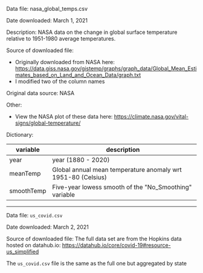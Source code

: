 
Data file: nasa_global_temps.csv

Date downloaded: March 1, 2021

Description: NASA data on the change in global surface temperature relative to 1951-1980 average temperatures.

Source of downloaded file:
- Originally downloaded from NASA here: https://data.giss.nasa.gov/gistemp/graphs/graph_data/Global_Mean_Estimates_based_on_Land_and_Ocean_Data/graph.txt
- I modified two of the column names

Original data source: NASA

Other:
- View the NASA plot of these data here: https://climate.nasa.gov/vital-signs/global-temperature/

Dictionary:

variable    | description
------------|----------------------
year        | year (1880 - 2020)
meanTemp    | Global annual mean temperature anomaly wrt 1951-80 (Celsius)
smoothTemp  | Five-year lowess smooth of the "No_Smoothing" variable

---

Data file: `us_covid.csv`

Date downloaded: March 2, 2021

Source of downloaded file: The full data set are from the Hopkins data hosted on datahub.io:
https://datahub.io/core/covid-19#resource-us_simplified

The `us_covid.csv` file is the same as the full one but aggregated by state
